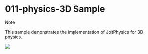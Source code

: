 # 011-physics-3D Sample

> [!NOTE]
> This sample demonstrates the implementation of JoltPhysics for 3D physics.

![](https://i.rawr.dev/sample11-min-2.gif)
